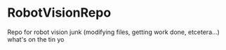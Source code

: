 # RobotVisionRepo
Repo for robot vision junk (modifying files, getting work done, etcetera...)
what's on the tin yo
